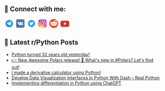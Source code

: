 ## 🔎 Connect with me:
[<img src="https://github.com/bullbesh/bullbesh/blob/main/images/Telegram.png" width="32" height="32" />](https://t.me/bullbesh)
[<img src="https://github.com/bullbesh/bullbesh/blob/main/images/VK.png" width="32" height="32" />](https://vk.com/bullbesh)
[<img src="https://github.com/bullbesh/bullbesh/blob/main/images/Twitter.png" width="32" height="32" />](https://twitter.com/bullbesh1)
[<img src="https://github.com/bullbesh/bullbesh/blob/main/images/Instagram.png" width="32" height="32" />](https://www.instagram.com/bullbesh)
[<img src="https://github.com/bullbesh/bullbesh/blob/main/images/Reddit.png" width="32" height="32" />](https://www.reddit.com/user/bullbesh)
[<img src="https://github.com/bullbesh/bullbesh/blob/main/images/YouTube.png" width="32" height="32" />](https://www.youtube.com/channel/UCtfjRs6uzgq5mfm8S06WTcg)

## 📕 Latest r/Python Posts
<!-- BLOG-POST-LIST:START -->
- [Python turned 32 years old yesterday!](https://www.reddit.com/r/Python/comments/1185i69/python_turned_32_years_old_yesterday/)
- [👉 New Awesome Polars release! 🚀 What&#39;s new in #Polars? Let&#39;s find out!](https://www.reddit.com/r/Python/comments/11855fp/new_awesome_polars_release_whats_new_in_polars/)
- [I made a derivative calculator using Python!](https://www.reddit.com/r/Python/comments/1184ijg/i_made_a_derivative_calculator_using_python/)
- [Develop Data Visualization Interfaces in Python With Dash – Real Python](https://www.reddit.com/r/Python/comments/11849gz/develop_data_visualization_interfaces_in_python/)
- [Implementing differentiation in Python using ChatGPT](https://www.reddit.com/r/Python/comments/1183fhh/implementing_differentiation_in_python_using/)
<!-- BLOG-POST-LIST:END -->
